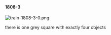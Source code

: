 #### 1808-3
![train-1808-3-0.png](https://github.com/lil-lab/nlvr/raw/master/nlvr/train/images/48/train-1808-3-0.png "train-1808-3-0.png")

there is one grey square with exactly four objects